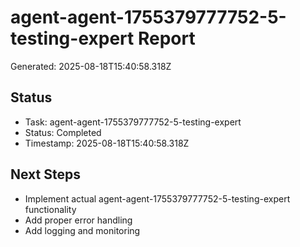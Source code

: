 # agent-agent-1755379777752-5-testing-expert Report

Generated: 2025-08-18T15:40:58.318Z

## Status
- Task: agent-agent-1755379777752-5-testing-expert
- Status: Completed
- Timestamp: 2025-08-18T15:40:58.318Z

## Next Steps
- Implement actual agent-agent-1755379777752-5-testing-expert functionality
- Add proper error handling
- Add logging and monitoring

